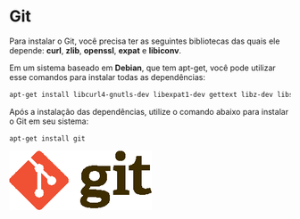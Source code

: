 # Git

Para instalar o Git, você precisa ter as seguintes bibliotecas das quais ele depende: **curl**, **zlib**, **openssl**, **expat** e **libiconv**.

Em um sistema baseado em **Debian**, que tem apt-get, você pode utilizar esse comandos para instalar todas as dependências:

```bash
apt-get install libcurl4-gnutls-dev libexpat1-dev gettext libz-dev libssl-dev
```

Após a instalação das dependências, utilize o comando abaixo para instalar o Git em seu sistema:

```bash
apt-get install git
```

![](/assets/gitlogo.png)

